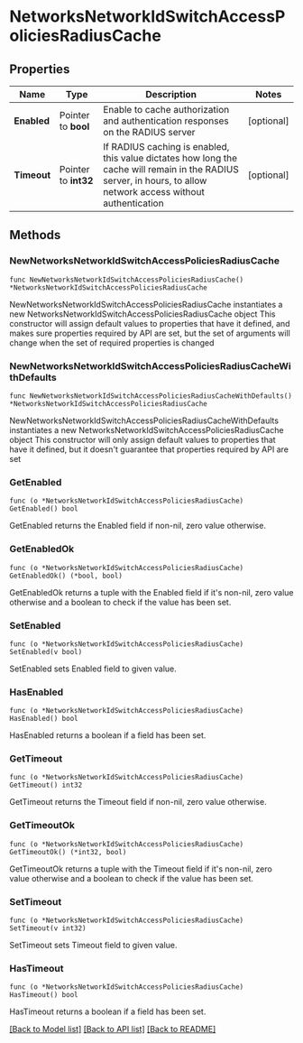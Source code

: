 # NetworksNetworkIdSwitchAccessPoliciesRadiusCache

## Properties

Name | Type | Description | Notes
------------ | ------------- | ------------- | -------------
**Enabled** | Pointer to **bool** | Enable to cache authorization and authentication responses on the RADIUS server | [optional] 
**Timeout** | Pointer to **int32** | If RADIUS caching is enabled, this value dictates how long the cache will remain in the RADIUS server, in hours, to allow network access without authentication | [optional] 

## Methods

### NewNetworksNetworkIdSwitchAccessPoliciesRadiusCache

`func NewNetworksNetworkIdSwitchAccessPoliciesRadiusCache() *NetworksNetworkIdSwitchAccessPoliciesRadiusCache`

NewNetworksNetworkIdSwitchAccessPoliciesRadiusCache instantiates a new NetworksNetworkIdSwitchAccessPoliciesRadiusCache object
This constructor will assign default values to properties that have it defined,
and makes sure properties required by API are set, but the set of arguments
will change when the set of required properties is changed

### NewNetworksNetworkIdSwitchAccessPoliciesRadiusCacheWithDefaults

`func NewNetworksNetworkIdSwitchAccessPoliciesRadiusCacheWithDefaults() *NetworksNetworkIdSwitchAccessPoliciesRadiusCache`

NewNetworksNetworkIdSwitchAccessPoliciesRadiusCacheWithDefaults instantiates a new NetworksNetworkIdSwitchAccessPoliciesRadiusCache object
This constructor will only assign default values to properties that have it defined,
but it doesn't guarantee that properties required by API are set

### GetEnabled

`func (o *NetworksNetworkIdSwitchAccessPoliciesRadiusCache) GetEnabled() bool`

GetEnabled returns the Enabled field if non-nil, zero value otherwise.

### GetEnabledOk

`func (o *NetworksNetworkIdSwitchAccessPoliciesRadiusCache) GetEnabledOk() (*bool, bool)`

GetEnabledOk returns a tuple with the Enabled field if it's non-nil, zero value otherwise
and a boolean to check if the value has been set.

### SetEnabled

`func (o *NetworksNetworkIdSwitchAccessPoliciesRadiusCache) SetEnabled(v bool)`

SetEnabled sets Enabled field to given value.

### HasEnabled

`func (o *NetworksNetworkIdSwitchAccessPoliciesRadiusCache) HasEnabled() bool`

HasEnabled returns a boolean if a field has been set.

### GetTimeout

`func (o *NetworksNetworkIdSwitchAccessPoliciesRadiusCache) GetTimeout() int32`

GetTimeout returns the Timeout field if non-nil, zero value otherwise.

### GetTimeoutOk

`func (o *NetworksNetworkIdSwitchAccessPoliciesRadiusCache) GetTimeoutOk() (*int32, bool)`

GetTimeoutOk returns a tuple with the Timeout field if it's non-nil, zero value otherwise
and a boolean to check if the value has been set.

### SetTimeout

`func (o *NetworksNetworkIdSwitchAccessPoliciesRadiusCache) SetTimeout(v int32)`

SetTimeout sets Timeout field to given value.

### HasTimeout

`func (o *NetworksNetworkIdSwitchAccessPoliciesRadiusCache) HasTimeout() bool`

HasTimeout returns a boolean if a field has been set.


[[Back to Model list]](../README.md#documentation-for-models) [[Back to API list]](../README.md#documentation-for-api-endpoints) [[Back to README]](../README.md)


